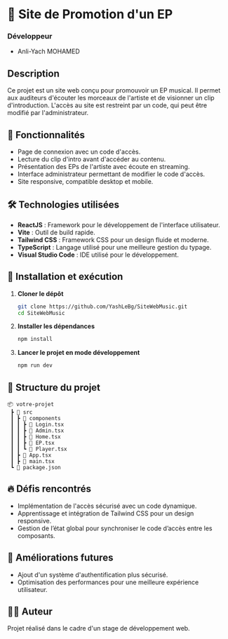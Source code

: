 # 🎵 Site de Promotion d'un EP

### Développeur

- Anli-Yach MOHAMED

## Description
Ce projet est un site web conçu pour promouvoir un EP musical. Il permet aux auditeurs d'écouter les morceaux de l'artiste et de visionner un clip d'introduction. L'accès au site est restreint par un code, qui peut être modifié par l'administrateur.

## 📌 Fonctionnalités
- Page de connexion avec un code d'accès.
- Lecture du clip d'intro avant d'accéder au contenu.
- Présentation des EPs de l'artiste avec écoute en streaming.
- Interface administrateur permettant de modifier le code d'accès.
- Site responsive, compatible desktop et mobile.

## 🛠️ Technologies utilisées
- **ReactJS** : Framework pour le développement de l'interface utilisateur.
- **Vite** : Outil de build rapide.
- **Tailwind CSS** : Framework CSS pour un design fluide et moderne.
- **TypeScript** : Langage utilisé pour une meilleure gestion du typage.
- **Visual Studio Code** : IDE utilisé pour le développement.

## 🚀 Installation et exécution
1. **Cloner le dépôt**
   ```sh
   git clone https://github.com/YashLeBg/SiteWebMusic.git
   cd SiteWebMusic
   ```
2. **Installer les dépendances**
   ```sh
   npm install
   ```
3. **Lancer le projet en mode développement**
   ```sh
   npm run dev
   ```

## 📂 Structure du projet
```
📦 votre-projet
 ┣ 📂 src
 ┃ ┣ 📂 components
 ┃ ┃ ┣ 📜 Login.tsx
 ┃ ┃ ┣ 📜 Admin.tsx
 ┃ ┃ ┣ 📜 Home.tsx
 ┃ ┃ ┣ 📜 EP.tsx
 ┃ ┃ ┗ 📜 Player.tsx
 ┃ ┣ 📜 App.tsx
 ┃ ┣ 📜 main.tsx
 ┗ 📜 package.json
```

## 🔥 Défis rencontrés
- Implémentation de l'accès sécurisé avec un code dynamique.
- Apprentissage et intégration de Tailwind CSS pour un design responsive.
- Gestion de l’état global pour synchroniser le code d’accès entre les composants.

## 📌 Améliorations futures
- Ajout d'un système d'authentification plus sécurisé.
- Optimisation des performances pour une meilleure expérience utilisateur.

## 👨‍💻 Auteur
Projet réalisé dans le cadre d'un stage de développement web.
